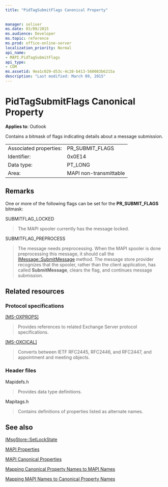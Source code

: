 ```yaml
---
title: "PidTagSubmitFlags Canonical Property"
 
 
manager: soliver
ms.date: 03/09/2015
ms.audience: Developer
ms.topic: reference
ms.prod: office-online-server
localization_priority: Normal
api_name:
- MAPI.PidTagSubmitFlags
api_type:
- COM
ms.assetid: 9ea1c029-d53c-4c28-b413-560083b6215a
description: "Last modified: March 09, 2015"
---
```


# PidTagSubmitFlags Canonical Property

  
  
**Applies to**: Outlook 
  
Contains a bitmask of flags indicating details about a message submission.
  
|||
|:-----|:-----|
|Associated properties:  <br/> |PR_SUBMIT_FLAGS  <br/> |
|Identifier:  <br/> |0x0E14  <br/> |
|Data type:  <br/> |PT_LONG  <br/> |
|Area:  <br/> |MAPI non-transmittable  <br/> |
   
## Remarks

One or more of the following flags can be set for the **PR_SUBMIT_FLAGS** bitmask: 
  
SUBMITFLAG_LOCKED 
  
> The MAPI spooler currently has the message locked. 
    
SUBMITFLAG_PREPROCESS 
  
> The message needs preprocessing. When the MAPI spooler is done preprocessing this message, it should call the [IMessage::SubmitMessage](imessage-submitmessage.md) method. The message store provider recognizes that the spooler, rather than the client application, has called **SubmitMessage**, clears the flag, and continues message submission.
    
## Related resources

### Protocol specifications

[[MS-OXPROPS]](http://msdn.microsoft.com/library/f6ab1613-aefe-447d-a49c-18217230b148%28Office.15%29.aspx)
  
> Provides references to related Exchange Server protocol specifications.
    
[[MS-OXCICAL]](http://msdn.microsoft.com/library/a685a040-5b69-4c84-b084-795113fb4012%28Office.15%29.aspx)
  
> Converts between IETF RFC2445, RFC2446, and RFC2447, and appointment and meeting objects.
    
### Header files

Mapidefs.h
  
> Provides data type definitions.
    
Mapitags.h
  
> Contains definitions of properties listed as alternate names.
    
## See also



[IMsgStore::SetLockState](imsgstore-setlockstate.md)


[MAPI Properties](mapi-properties.md)
  
[MAPI Canonical Properties](mapi-canonical-properties.md)
  
[Mapping Canonical Property Names to MAPI Names](mapping-canonical-property-names-to-mapi-names.md)
  
[Mapping MAPI Names to Canonical Property Names](mapping-mapi-names-to-canonical-property-names.md)

